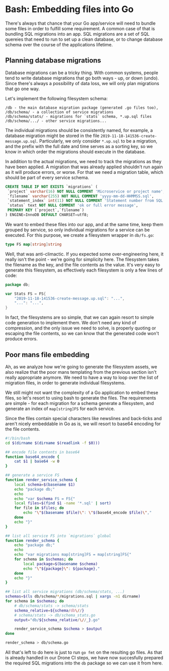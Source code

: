 # Bash: Embedding files into Go

There's always that chance that your Go app/service will need to bundle some
files in order to fulfill some requirement. A common case of that is bundling
SQL migrations into an app. SQL migrations are a set of SQL quereies that need
to run to set up a clean database, or to change database schema over the course
of the applications lifetime.

## Planning database migrations

Database migrations can be a tricky thing. With common systems, people tend to
write database migrations that go both ways - up, or down (undo). Since there's
always a possibility of data loss, we will only plan migrations that go one way.

Let's implement the following filesystem schema:

~~~
/db - the main database migration package (generated .go files too),
/db/schema/ - a collection of service migrations
/db/schema/stats/ - migrations for `stats` schema, *.up.sql files
/db/schema/.../ - other service migrations...
~~~

The individual migrations should be consistently named, for example, a
database migration might be stored in the file `2019-11-18-141536-create-message.up.sql`.
Particularly, we only consider `*.up.sql` to be a migration, and the prefix
with the full date and time serves as a sorting key, so we know in which
order the migrations should execute in the database.

In addition to the actual migrations, we need to track the migrations as
they have been applied. A migration that was already applied shouldn't run again
as it will produce errors, or worse. For that we need a migration table, which
should be part of every service schema.

~~~sql
CREATE TABLE IF NOT EXISTS `migrations` (
 `project` varchar(16) NOT NULL COMMENT 'Microservice or project name',
 `filename` varchar(255) NOT NULL COMMENT 'yyyy-mm-dd-HHMMSS.sql',
 `statement_index` int(11) NOT NULL COMMENT 'Statement number from SQL file',
 `status` text NOT NULL COMMENT 'ok or full error message',
 PRIMARY KEY (`project`,`filename`)
) ENGINE=InnoDB DEFAULT CHARSET=utf8;
~~~

We want to embed these files into our app, and at the same time, keep them
grouped by service, so only individual migrations for a service can be executed.
For this purpose, we create a filesystem wrapper in `db/fs.go`:

~~~go
type FS map[string]string
~~~

Well, that was anti-climactic. If you expected some over-engineering here, it really
isn't the point - we're going for simplicity here. The filesystem takes the filename
as the key, and the file contents as the value. It's very easy to generate this filesystem,
as effectively each filesystem is only a few lines of code:

~~~go
package db;

var Stats FS = FS{
	"2019-11-18-141536-create-message.up.sql": "...",
	"...": "...",
}
~~~

In fact, the filesystems are so simple, that we can again resort to simple code generation
to implement them. We don't need any kind of compression, and the only issue we need to
solve, is properly quoting or escaping the file contents, so we can know that the generated
code won't produce errors.

## Poor mans file embedding

Ah, as we analyze how we're going to generate the filesystem assets, we also realize that
the poor mans templating from the previous section isn't really appropriate anymore. We need
to have a way to loop over the list of migration files, in order to generate individual filesystems.

We still might not want the complexity of a Go application to embed these files, so let's
resort to using bash to generate the files. The requirements are simple - for each migration
for a schema generate a filesystem, and generate an index of `map[string]FS` for each service.

Since the files contain special characters like newslines and back-ticks and aren't nicely
embeddable in Go as is, we will resort to base64 encoding for the file contents.

~~~bash
#!/bin/bash
cd $(dirname $(dirname $(readlink -f $0)))

## encode file contents in base64
function base64_encode {
	cat $1 | base64 -w 0
}

## generate a service FS
function render_service_schema {
	local schema=$(basename $1)
	echo "package db;"
	echo
	echo "var $schema FS = FS{"
	local files=$(find $1 -name '*.sql' | sort)
	for file in $files; do
		echo "\"$(basename $file)\": \"$(base64_encode $file)\","
	done
	echo "}"
}

## list all service FS into `migrations` global
function render_schema {
	echo "package db;"
	echo
	echo "var migrations map[string]FS = map[string]FS{"
	for schema in $schemas; do
		local package=$(basename $schema)
		echo "\"${package}\": ${package},"
	done
	echo "}"
}

## list all service migrations (db/schema/stats, ...)
schemas=$(ls db/schema/*/migrations.sql | xargs -n1 dirname)
for schema in $schemas; do
	# db/schema/stats -> schema/stats
	schema_relative=${schema/db\//}
	# schema/stats -> db/schema_stats.go
	output="db/${schema_relative/\//_}.go"

	render_service_schema $schema > $output
done

render_schema > db/schema.go
~~~

All that's left to do here is just to run `go fmt` on the resulting go files. As that is
already handled in our Drone CI steps, we have now succesfully prepared the required SQL
migrations into the `db` package so we can use it from here.